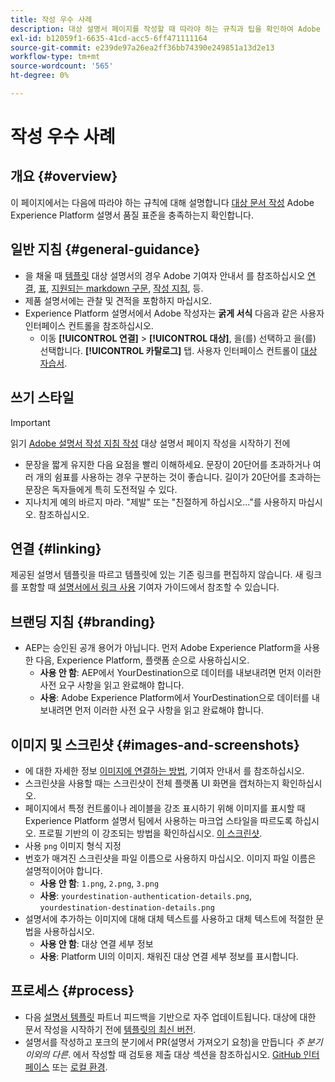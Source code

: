 ```yaml
---
title: 작성 우수 사례
description: 대상 설명서 페이지를 작성할 때 따라야 하는 규칙과 팁을 확인하여 Adobe Experience Platform 설명서 품질 표준을 충족하는지 알아보십시오.
exl-id: b12059f1-6635-41cd-acc5-6ff471111164
source-git-commit: e239de97a26ea2ff36bb74390e249851a13d2e13
workflow-type: tm+mt
source-wordcount: '565'
ht-degree: 0%

---
```


# 작성 우수 사례

## 개요 {#overview}

이 페이지에서는 다음에 따라야 하는 규칙에 대해 설명합니다 [대상 문서 작성](./documentation-instructions.md) Adobe Experience Platform 설명서 품질 표준을 충족하는지 확인합니다.

## 일반 지침 {#general-guidance}

* 을 채울 때 [템플릿](./self-service-template.md) 대상 설명서의 경우 Adobe 기여자 안내서 를 참조하십시오 [연결](https://experienceleague.adobe.com/docs/contributor/contributor-guide/writing-essentials/linking.html?lang=en), [표](https://experienceleague.adobe.com/docs/contributor/contributor-guide/writing-essentials/markdown.html?lang=en#tables), [지원되는 markdown 구문](https://experienceleague.adobe.com/docs/contributor/contributor-guide/writing-essentials/markdown.html?lang=en), [작성 지침](https://experienceleague.adobe.com/docs/contributor/contributor-guide/writing-essentials/general-writing-guidance.html?lang=en), 등.
* 제품 설명서에는 관찰 및 견적을 포함하지 마십시오.
* Experience Platform 설명서에서 Adobe 작성자는 **굵게 서식** 다음과 같은 사용자 인터페이스 컨트롤을 참조하십시오.
   * 이동 **[!UICONTROL 연결]** > **[!UICONTROL 대상]**, 을(를) 선택하고 을(를) 선택합니다. **[!UICONTROL 카탈로그]** 탭. 사용자 인터페이스 컨트롤이 [대상 자습서](https://experienceleague.adobe.com/docs/experience-platform/destinations/ui/activate/activate-batch-profile-destinations.html?lang=en#select-destination).

## 쓰기 스타일

>[!IMPORTANT]
>
>읽기 [Adobe 설명서 작성 지침 작성](https://experienceleague.adobe.com/docs/contributor/contributor-guide/writing-essentials/general-writing-guidance.html?lang=en) 대상 설명서 페이지 작성을 시작하기 전에

* 문장을 짧게 유지한 다음 요점을 빨리 이해하세요. 문장이 20단어를 초과하거나 여러 개의 쉼표를 사용하는 경우 구분하는 것이 좋습니다. 길이가 20단어를 초과하는 문장은 독자들에게 특히 도전적일 수 있다.
* 지나치게 예의 바르지 마라. &quot;제발&quot; 또는 &quot;친절하게 하십시오...&quot;를 사용하지 마십시오. 참조하십시오.

## 연결 {#linking}

제공된 설명서 템플릿을 따르고 템플릿에 있는 기존 링크를 편집하지 않습니다. 새 링크를 포함할 때 [설명서에서 링크 사용](https://experienceleague.adobe.com/docs/contributor/contributor-guide/writing-essentials/linking.html?lang=en) 기여자 가이드에서 참조할 수 있습니다.

## 브랜딩 지침 {#branding}

* AEP는 승인된 공개 용어가 아닙니다. 먼저 Adobe Experience Platform을 사용한 다음, Experience Platform, 플랫폼 순으로 사용하십시오.
   * **사용 안 함**: AEP에서 YourDestination으로 데이터를 내보내려면 먼저 이러한 사전 요구 사항을 읽고 완료해야 합니다.
   * **사용**: Adobe Experience Platform에서 YourDestination으로 데이터를 내보내려면 먼저 이러한 사전 요구 사항을 읽고 완료해야 합니다.

## 이미지 및 스크린샷 {#images-and-screenshots}

* 에 대한 자세한 정보 [이미지에 연결하는 방법](https://experienceleague.adobe.com/docs/contributor/contributor-guide/writing-essentials/markdown.html?lang=en#images), 기여자 안내서 를 참조하십시오.
* 스크린샷을 사용할 때는 스크린샷이 전체 플랫폼 UI 화면을 캡처하는지 확인하십시오.
* 페이지에서 특정 컨트롤이나 레이블을 강조 표시하기 위해 이미지를 표시할 때 Experience Platform 설명서 팀에서 사용하는 마크업 스타일을 따르도록 하십시오. 프로필 기반의 이 강조되는 방법을 확인하십시오. [이 스크린샷](/help/destinations/catalog/cloud-storage/amazon-s3.md#export-type-frequency).
* 사용 `png` 이미지 형식 지정
* 번호가 매겨진 스크린샷을 파일 이름으로 사용하지 마십시오. 이미지 파일 이름은 설명적이어야 합니다.
   * **사용 안 함**: `1.png`, `2.png`, `3.png`
   * **사용**: `yourdestination-authentication-details.png`, `yourdestination-destination-details.png`
* 설명서에 추가하는 이미지에 대해 대체 텍스트를 사용하고 대체 텍스트에 적절한 문법을 사용하십시오.
   * **사용 안 함**: 대상 연결 세부 정보
   * **사용**: Platform UI의 이미지. 채워진 대상 연결 세부 정보를 표시합니다.

## 프로세스 {#process}

* 다음 [설명서 템플릿](./self-service-template.md) 파트너 피드백을 기반으로 자주 업데이트됩니다. 대상에 대한 문서 작성을 시작하기 전에 [템플릿의 최신 버전](../assets/docs-framework/yourdestination-template.zip).
* 설명서를 작성하고 포크의 분기에서 PR(설명서 가져오기 요청)을 만듭니다 *주 분기 이외의 다른*. 에서 작성할 때 검토용 제출 대상 섹션을 참조하십시오. [GitHub 인터페이스](./use-github-interface-to-create-documentation.md#submit-review) 또는 [로컬 환경](./work-in-local-environment.md#submit-review).
